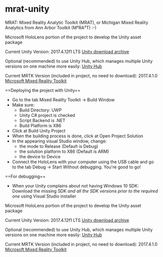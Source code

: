 # mrat-unity
MRAT: Mixed Reality Analytic Toolkit (MRAT), or Michigan Mixed Reality Analytics from Ann Arbor Toolkit (M²RA³T) :-)

Microsoft HoloLens portion of the project to develop the Unity asset package

Current Unity Version: 2017.4.12f1 LTS [Unity download archive](https://unity3d.com/unity/qa/lts-releases)

Optional (recommended) to use Unity Hub, which manages multiple Unity versions on one machine more easily: [Unity Hub](https://public-cdn.cloud.unity3d.com/hub/prod/UnityHubSetup.exe)

Current MRTK Version (included in project, no need to download): 2017.4.1.0 [Microsoft Mixed Reality Toolkit](https://github.com/Microsoft/MixedRealityToolkit-Unity)

==Deploying the project with Unity==

- Go to the tab Mixed Reality Toolkit -> Build Window
- Make sure:
    - Build Directory: UWP
    - Unity C# project is checked
    - Script Backend is .NET
    - Build Platform is X86
- Click at Build Unity Project
- When the building process is done, click at Open Project Solution
- In the appearing visual Studio window, change:
  - the mode to Release (Default is Debug)
  - the solution platform to X86 (Default is ARM)
  - the device to Device
- Connect the HoloLens with your computer using the USB cable and go to the tab Debug -> Start Without debugging. You're good to go!

==For debugging==

- When your Unity complains about not having Windows 10 SDK:
Download the missing SDK *and all the SDK versions prior to the required one* using Visual Studio installer

Microsoft HoloLens portion of the project to develop the Unity asset package

Current Unity Version: 2017.4.12f1 LTS [Unity download archive](https://unity3d.com/unity/qa/lts-releases)

Optional (recommended) to use Unity Hub, which manages multiple Unity versions on one machine more easily: [Unity Hub](https://public-cdn.cloud.unity3d.com/hub/prod/UnityHubSetup.exe)

Current MRTK Version (included in project, no need to download): 2017.4.1.0 [Microsoft Mixed Reality Toolkit](https://github.com/Microsoft/MixedRealityToolkit-Unity)

